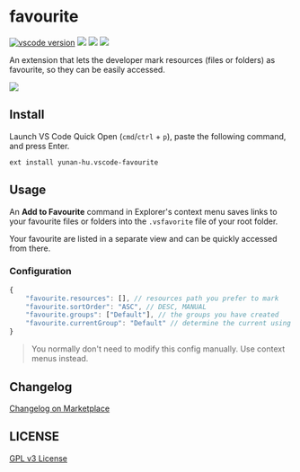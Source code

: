 # favourite

[![vscode version][vs-image]][vs-url]
![][install-url]
![][rate-url]
![][license-url]

An extension that lets the developer mark resources (files or folders) as favourite, so they can be easily accessed.

![](https://i-blog.csdnimg.cn/direct/00028da8f17645a8bdc78fba7f61aeb7.gif)

## Install

Launch VS Code Quick Open (`cmd`/`ctrl` + `p`), paste the following command, and press Enter.

```
ext install yunan-hu.vscode-favourite
```

## Usage

An **Add to Favourite** command in Explorer's context menu saves links to your favourite files or folders into the `.vsfavorite` file of your root folder.

Your favourite are listed in a separate view and can be quickly accessed from there.

### Configuration

```javascript
{
    "favourite.resources": [], // resources path you prefer to mark
    "favourite.sortOrder": "ASC", // DESC, MANUAL
    "favourite.groups": ["Default"], // the groups you have created
    "favourite.currentGroup": "Default" // determine the current using group
}
```

> You normally don't need to modify this config manually. Use context menus instead.

## Changelog

[Changelog on Marketplace](https://marketplace.visualstudio.com/items/yunan-hu.vscode-favourite/changelog)

## LICENSE

[GPL v3 License](https://github.com/huyunan/vscode-favourite/blob/main/LICENSE)

[vs-url]: https://marketplace.visualstudio.com/items?itemName=yunan-hu.vscode-favourite
[vs-image]: https://img.shields.io/visual-studio-marketplace/v/yunan-hu.vscode-favourite
[install-url]: https://img.shields.io/visual-studio-marketplace/i/yunan-hu.vscode-favourite
[rate-url]: https://img.shields.io/visual-studio-marketplace/r/yunan-hu.vscode-favourite
[license-url]: https://img.shields.io/github/license/leftstick/favourite
